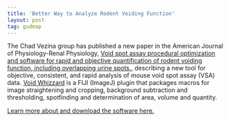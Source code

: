 ```yaml
---
title: 'Better Way to Analyze Rodent Voiding Function'
layout: post
tag: gudmap
---
```


The Chad Vezina group has published a new paper in the American Journal of Physiology-Renal Physiology, [Void spot assay procedural optimization and software for rapid and objective quantification of rodent voiding function, including overlapping urine spots.](/pdf/2018-Wegner-et-al-2018-AJP-Rena.pdf), describing a new tool for objective, consistent, and rapid analysis of mouse void spot assay (VSA) data. [Void Whizzard](http://imagej.net/Void_Whizzard) is a FIJI (ImageJ) plugin that packages macros for image straightening and cropping, background subtraction and thresholding, spotfinding and determination of area, volume and quantity.

[Learn more about and download the software here.](http://imagej.net/Void_Whizzard)
